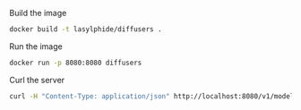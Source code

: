 Build the image
```bash
docker build -t lasylphide/diffusers .
```

Run the image
```bash
docker run -p 8080:8080 diffusers
```

Curl the server
```bash 
curl -H "Content-Type: application/json" http://localhost:8080/v1/models/sdxl-turbo:predict -d @./input.json
```